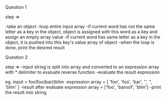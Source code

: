 Question 1

step => 

-take an object
-loop entire input array
-if current word has not the same letter as a key in the object, object is assigned with this word as a key and assign an empty array value
-if current word has same letter as a key in the object, it is pushed into this key's value array of object
-when the loop is done, print the desired result



Question 2

step => 
-input string is split into array and converted to an expression array with * delimiter to evaluate reverse function
-evaluate the result expression 

eg. input = foo(foo(bar))blim
-expression array = [ 'foo', 'foo', 'bar', '*', '*', 'blim' ]
-result after evaluate expression array = ['foo', 'baroof', 'blim']
-print the result into string
